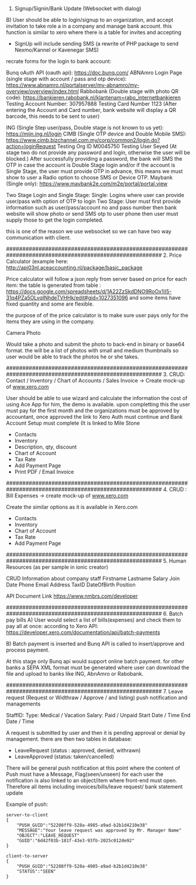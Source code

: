 1. Signup/Signin/Bank Update (Websocket with dialog)

B) User should be able to login/signup to an organization, 
and accept invitation to take role a in a company and manage bank account.
this function is similar to xero where there is a table for invites and accepting

- SignUp will include sending SMS (a rewrite of PHP package to send Nexmo/Kannel or Kavenegar SMS)

recrate forms for the login to bank account:

Bunq oAuth API (oauth api): https://doc.bunq.com/
ABNAmro Login Page (single stage with account / pass and otp device): https://www.abnamro.nl/portalserver/my-abnamro/my-overview/overview/index.html
Rabbobank (Double stage with photo QR code): https://bankieren.rabobank.nl/klantenam=rabo_internetbankieren 
	Testing Account Number: 307957888
	Testing Card Number		1123
	(After entering the Account and Card number, bank website will display a QR barcode, this needs to be sent to user)
	
ING (Single Step user/pass, Double stage is not known to us yet): https://mijn.ing.nl/login
CIMB (Single OTP device and Double Mobile SMS): https://www.cimb.bizchannel.com.my/corp/common2/login.do?action=loginRequest 
	Testing Org ID M0045750
	Testing User   Seyed
	(At stage two do not provide any password and login, otherwise the user will be blocked.)
	After successfully providing a password, the bank will SMS the OTP in case the account is Double Stage login 
	and/or if the account is Single Stage, the user must provide OTP in advance, this means we must show to user a Radio option to choose
	SMS or Device OTP.
Maybank (Single only): https://www.maybank2e.com/m2e/portal/portal.view

Two Stage Login and Single Stage:
Single: Logins where user can provide user/pass with option of OTP to login
Two Stage: User must first provide information such as user/pass/account no and pass number then bank website will show photo or send SMS otp to user phone
then user must supply those to get the login completed.

this is one of the reason we use websocket so we can have two way communication with client.


########################################################################################################
2. Price Calculator (example here: http://api03nl.aceaccounting.nl/package/basic_package

Price calculator will follow a json reply from server based on price for each item:
the table is generated from table : https://docs.google.com/spreadsheets/d/1A22ZzSkdDNO9RoOx1iI5-31q4PZa5OLvqINhdeTVHHk/edit#gid=1027351096
and some items have fixed quantity and some are flexible.

the purpose of of the price calculator is to make sure user pays only for the items they are using in the company.


Camera Photo

Would take a photo and submit the photo to back-end in binary or base64 format.
the will be a list of photos with small and medium thumbnails so user would be able to track the photos he or she takes.


########################################################################################################
3. CRUD: Contact / Inventory / Chart of Accounts / Sales Invoice -> Create mock-up of www.xero.com


User should be able to use wizard and calculate the information the cost of using Ace App for him, the demo is available.
upon completting this the user must pay for the first month and the organizations must be approved by accountant, once approved
the link to Xero Auth must continue and Bank Account Setup must complete (It is linked to Mile Stone
- Contacts
- Inventory
- Description, qty, discount
- Chart of Account
- Tax Rate
- Add Payment Page
- Print PDF / Email Invoice

########################################################################################################
4. CRUD : Bill Expenses -> create mock-up of www.xero.com

Create the similar options as it is available in Xero.com
- Contacts
- Inventory
- Chart of Account
- Tax Rate
- Add Payment Page

########################################################################################################
5. Human Resources (as per sample in ionic creator)

CRUD
Information about company staff 
Firstname
Lastname
Salary
Join Date
Phone
Email
Address
TaxID
DateOfBirth
Position

API Document Link https://www.nmbrs.com/developer

########################################################################################################
6. Batch pay bills
A) User would select a list of bills(expenses) and check them to pay all at once:
according to Xero API:
https://developer.xero.com/documentation/api/batch-payments

B) Batch payment is inserted and Bunq API is called to insert/approve and process payment.

At this stage only Bunq api would support online batch payment.
for other banks a SEPA XML format must be generated where user can download the file and upload
to banks like ING, AbnAmro or Rabobank. 

########################################################################################################
7. Leave request (Request or Widthraw / Approve / and listing) push notification and managements

StaffID: 
Type: Medical / Vacation
Salary: Paid / Unpaid
Start Date / Time
End Date / Time

A request is submitted by user and then it is pending approval or denial by management.
there are then two tables in database:
- LeaveRequest (status : approved, denied, withrawn)
- LeaveApproved (status: taken/cancelled)

There will be general push notification at this point where the content of Push must have a Message, Flag(seen/unseen) for each user
the notification is also linked to an object/item where front-end must open.
Therefore all items including invoices/bills/leave request/ bank statement update

Example of push:

	server-to-client
	{
		"PUSH_GUID":"52208ff9-528a-4985-a9ad-b2b1d4210e38"
		"MESSAGE":"Your leave request was approved by Mr. Manager Name"
		"OBJECT":"LEAVE_REQUEST"
		"GUID":"6d42f03b-181f-43e3-93fb-2025c012de92"
	}

	client-to-server
	{
		"PUSH_GUID":"52208ff9-528a-4985-a9ad-b2b1d4210e38"
		"STATUS":"SEEN"
	}
